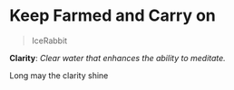 # Keep Farmed and Carry on

> IceRabbit

**Clarity**: *Clear water that enhances the ability to meditate.*

Long may the clarity shine

